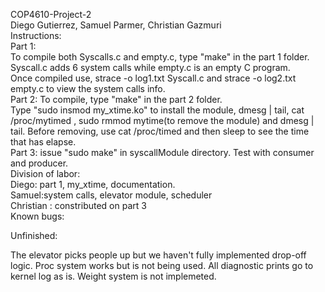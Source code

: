 COP4610-Project-2 <br/>
Diego Gutierrez, Samuel Parmer, Christian Gazmuri <br/>
Instructions:<br/>
Part 1: <br/>
To compile both Syscalls.c and empty.c, type "make" in the part 1 folder. Syscall.c adds 6 system calls while empty.c is an empty C program. <br/>
Once compiled use, strace -o log1.txt Syscall.c and strace -o log2.txt empty.c to view the system calls info. <br/>
Part 2: To compile, type "make" in the part 2 folder. <br/>
Type "sudo insmod my_xtime.ko" to install the module, dmesg | tail, cat /proc/mytimed ,  sudo rmmod mytime(to remove the module) and  dmesg | tail. Before removing, use cat /proc/timed and then sleep to see the time that has elapse. <br/>
Part 3: issue "sudo make" in syscallModule directory. Test with consumer and producer. <br/>
Division of labor:<br/>
Diego: part 1, my_xtime, documentation.<br/>
Samuel:system calls, elevator module, scheduler  <br/>
Christian : constributed on part 3 <br/>
Known bugs:

Unfinished:

The elevator picks people up but we haven't fully implemented drop-off logic.
Proc system works but is not being used. All diagnostic prints go to kernel log as is.
Weight system is not implemeted.
<br/>

